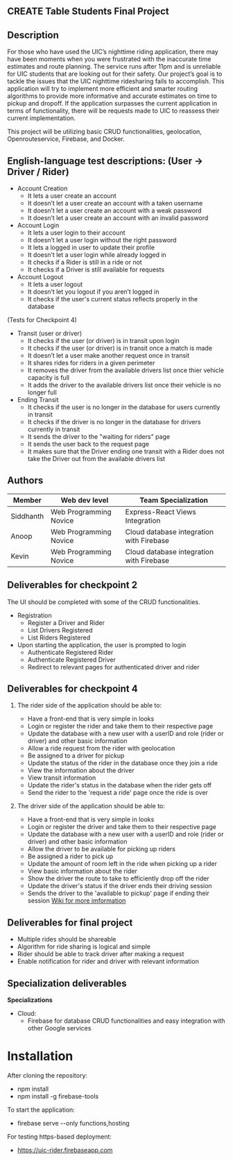 ## CREATE Table Students Final Project

## Description

For those who have used the UIC’s nighttime riding application, there may have been moments when you were frustrated with the inaccurate time estimates and route planning. The service runs after 11pm and is unreliable for UIC students that are looking out for their safety. Our project’s goal is to tackle the issues that the UIC nighttime ridesharing fails to accomplish. This application will try to implement more efficient and smarter routing algorithms to provide more informative and accurate estimates on time to pickup and dropoff. If the application surpasses the current application in terms of functionality, there will be requests made to UIC to reassess their current implementation.

This project will be utilizing basic CRUD functionalities, geolocation, Openrouteservice, Firebase, and Docker.

## English-language test descriptions: (User -> Driver / Rider)

* Account Creation
  - It lets a user create an account 
  - It doesn’t let a user create an account with a taken username 
  - It doesn’t let a user create an account with a weak password
  - It doesn’t let a user create an account with an invalid password 
* Account Login
  - It lets a user login to their account
  - It doesn’t let a user login without the right password 
  - It lets a logged in user to update their profile 
  - It doesn’t let a user login while already logged in
  - It checks if a Rider is still in a ride or not
  - It checks if a Driver is still available for requests
* Account Logout
  - It lets a user logout
  - It doesn’t let you logout if you aren’t logged in
  - It checks if the user's current status reflects properly in the database 
  
(Tests for Checkpoint 4)
* Transit (user or driver)
  - It checks if the user (or driver) is in transit upon login
  - It checks if the user (or driver) is in transit once a match is made
  - It doesn’t let a user make another request once in transit
  - It shares rides for riders in a given perimeter
  - It removes the driver from the available drivers list once thier vehicle capacity is full
  - It adds the driver to the available drivers list once their vehicle is no longer full
* Ending Transit
  - It checks if the user is no longer in the database for users currently in transit
  - It checks if the driver is no longer in the database for drivers currently in transit
  - It sends the driver to the "waiting for riders" page
  - It sends the user back to the request page  
  - It makes sure that the Driver ending one transit with a Rider does not take the Driver out from the available drivers list

## Authors

| Member | Web dev level | Team Specialization |
| --- | --- | --- |
| Siddhanth | Web Programming Novice | Express-React Views Integration |
| Anoop | Web Programming Novice | Cloud database integration with Firebase |
| Kevin | Web Programming Novice | Cloud database integration with Firebase |

## Deliverables for checkpoint 2
The UI should be completed with some of the CRUD functionalities. 
* Registration
  - Register a Driver and Rider
  - List Drivers Registered 
  - List Riders Registered
* Upon starting the application, the user is prompted to login
  - Authenticate Registered Rider
  - Authenticate Registered Driver
  - Redirect to relevant pages for authenticated driver and rider

## Deliverables for checkpoint 4
1. The rider side of the application should be able to:  
   * Have a front-end that is very simple in looks   
   * Login or register the rider and take them to their respective page 
   * Update the database with a new user with a userID and role (rider or driver) and other basic information
   * Allow a ride request from the rider with geolocation
   * Be assigned to a driver for pickup
   * Update the status of the rider in the database once they join a ride
   * View the information about the driver 
   * View transit information
   * Update the rider's status in the database when the rider gets off
   * Send the rider to the 'request a ride' page once the ride is over
   
2. The driver side of the application should be able to:  
   * Have a front-end that is very simple in looks   
   * Login or register the driver and take them to their respective page 
   * Update the database with a new user with a userID and role (rider or driver) and other basic information
   * Allow the driver to be available for picking up riders
   * Be assigned a rider to pick up
   * Update the amount of room left in the ride when picking up a rider 
   * View basic information about the rider
   * Show the driver the route to take to efficiently drop off the rider
   * Update the driver's status if the driver ends their driving session
   * Sends the driver to the 'available to pickup' page if ending their session
   [Wiki for more imformation](https://github.com/ckanich-classrooms/final-project-create-table-students/wiki/Discusssions)
   
  
## Deliverables for final project

* Multiple rides should be shareable
* Algorithm for ride sharing is logical and simple
* Rider should be able to track driver after making a request
* Enable notification for rider and driver with relevant information

## Specialization deliverables

**Specializations**
  * Cloud:
    - Firebase for database CRUD functionalities and easy integration with other Google services
         
# Installation
After cloning the repository:
  - npm install
  - npm install -g firebase-tools

To start the application:
  - firebase serve --only functions,hosting
  
For testing https-based deployment:
  - https://uic-rider.firebaseapp.com

